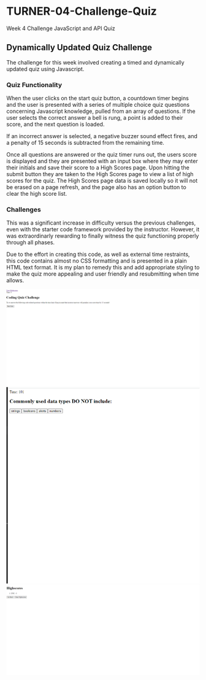 # TURNER-04-Challenge-Quiz
Week 4 Challenge JavaScript and API Quiz

## Dynamically Updated Quiz Challenge

The challenge for this week involved creating a timed and dynamically updated quiz using Javascript. 

### Quiz Functionality

When the user clicks on the start quiz button, a countdown timer begins and the user is presented with a series of multiple choice quiz questions concerning Javascript knowledge, pulled from an array of questions. If the user selects the correct answer a bell is rung, a point is added to their score, and the next question is loaded.

If an incorrect answer is selected, a negative buzzer sound effect fires, and a penalty of 15 seconds is subtracted from the remaining time. 

Once all questions are answered or the quiz timer runs out, the users score is displayed and they are presented with an input box where they may enter their initials and save their score to a High Scores page. Upon hitting the submit button they are taken to the High Scores page to view a list of high scores for the quiz. The High Scores page data is saved locally so it will not be erased on a page refresh, and the page also has an option button to clear the high score list.

### Challenges

This was a significant increase in difficulty versus the previous challenges, even with the starter code framework provided by the instructor. However, it was extraordinarly rewarding to finally witness the quiz functioning properly through all phases.

Due to the effort in creating this code, as well as external time restraints, this code contains almost no CSS formatting and is presented in a plain HTML text format. It is my plan to remedy this and add appropriate styling to make the quiz more appealing and user friendly and resubmitting when time allows.

<img src="/assets/Quiz-Start.png" title= "Quiz Start Page">

<img src="/assets/Quiz-Sample.png" title= "Quiz Question Sample Page">

<img src="/assets/Quiz-High-Scores.png" title= "Quiz High Scores Page">